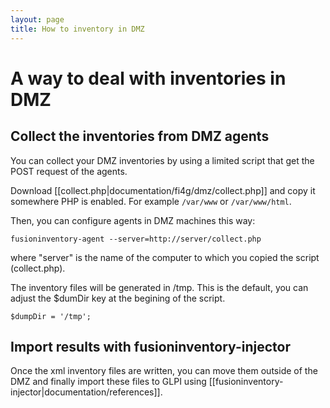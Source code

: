 ```yaml
---
layout: page
title: How to inventory in DMZ
---
```


# A way to deal with inventories in DMZ

## Collect the inventories from DMZ agents

You can collect your DMZ inventories by using a limited script that get the POST
request of the agents.

Download [[collect.php|documentation/fi4g/dmz/collect.php]] and copy it somewhere
PHP is enabled. For example `/var/www` or `/var/www/html`.

Then, you can configure agents in DMZ machines this way:

    fusioninventory-agent --server=http://server/collect.php

where "server" is the name of the computer to which you copied the script (collect.php).

The inventory files will be generated in /tmp. This is the default, you can
adjust the $dumDir key at the begining of the script.

    $dumpDir = '/tmp';

## Import results with fusioninventory-injector

Once the xml inventory files are written, you can move them outside of the DMZ and
finally import these files to GLPI using [[fusioninventory-injector|documentation/references]].

